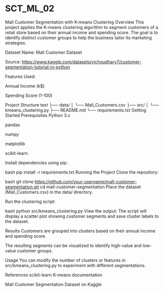 # SCT_ML_02
Mall Customer Segmentation with K-means Clustering
Overview
This project applies the K-means clustering algorithm to segment customers of a retail store based on their annual income and spending score. The goal is to identify distinct customer groups to help the business tailor its marketing strategies.

Dataset
Name: Mall Customer Dataset

Source: https://www.kaggle.com/datasets/vjchoudhary7/customer-segmentation-tutorial-in-python

Features Used:

Annual Income (k$)

Spending Score (1-100)

Project Structure
text
├── data/
│   └── Mall_Customers.csv
├── src/
│   └── kmeans_clustering.py
├── README.md
└── requirements.txt
Getting Started
Prerequisites
Python 3.x

pandas

numpy

matplotlib

scikit-learn

Install dependencies using pip:

bash
pip install -r requirements.txt
Running the Project
Clone the repository:

bash
git clone https://github.com/your-username/mall-customer-segmentation.git
cd mall-customer-segmentation
Place the dataset (Mall_Customers.csv) in the data/ directory.

Run the clustering script:

bash
python src/kmeans_clustering.py
View the output:
The script will display a scatter plot showing customer segments and save cluster labels to the dataset.

Results
Customers are grouped into clusters based on their annual income and spending score.

The resulting segments can be visualized to identify high-value and low-value customer groups.



Usage
You can modify the number of clusters or features in src/kmeans_clustering.py to experiment with different segmentations.

References
scikit-learn K-means documentation

Mall Customer Segmentation Dataset on Kaggle
